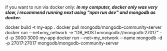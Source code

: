 if you want to run via docker only:
***in my computer, docker only was very slow, i recommend running next using "npm run dev" and mongodb as docker.***

docker build -t my-app .
docker pull mongodb/mongodb-community-server
docker run --net=my_network -e "DB_HOST=mongodb://mongodb:27017" -d -p 3000:3000 my-app
docker run --net=my_network --name mongodb -d -p 27017:27017 mongodb/mongodb-community-server